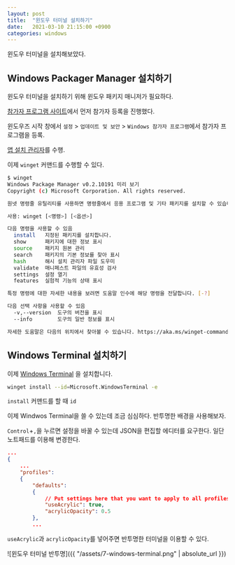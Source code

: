 ```yaml
---
layout: post
title:  "윈도우 터미널 설치하기"
date:   2021-03-10 21:15:00 +0900
categories: windows
---
```


윈도우 터미널을 설치해보았다.

## Windows Packager Manager 설치하기

윈도우 터미널을 설치하기 위해 윈도우 패키지 매니저가 필요하다.

[참가자 프로그램 사이트](https://insider.windows.com/en-us/)에서 먼저 참가자 등록을 진행했다.

윈도우즈 시작 창에서 `설정` > `업데이트 및 보안` > `Windows 참가자 프로그램`에서 참가자 프로그램을 등록.

[앱 설치 관리자](https://www.microsoft.com/en-us/p/app-installer/9nblggh4nns1)를 수행.

이제 `winget` 커맨드를 수행할 수 있다.

```sh
$ winget
Windows Package Manager v0.2.10191 미리 보기
Copyright (c) Microsoft Corporation. All rights reserved.

원넷 명령줄 유틸리티를 사용하면 명령줄에서 응용 프로그램 및 기타 패키지를 설치할 수 있습니다.

사용: winget [<명령>] [<옵션>]

다음 명령을 사용할 수 있음
  install   지정된 패키지를 설치합니다.
  show      패키지에 대한 정보 표시
  source    패키지 원본 관리
  search    패키지의 기본 정보를 찾아 표시
  hash      해시 설치 관리자 파일 도우미
  validate  매니페스트 파일의 유효성 검사
  settings  설정 열기
  features  실험적 기능의 상태 표시

특정 명령에 대한 자세한 내용을 보려면 도움말 인수에 해당 명령을 전달합니다. [-?]

다음 선택 사항을 사용할 수 있음
  -v,--version  도구의 버전을 표시
  --info        도구의 일반 정보를 표시

자세한 도움말은 다음의 위치에서 찾아볼 수 있습니다. https://aka.ms/winget-command-help
```

## Windows Terminal 설치하기

이제 [Windows Terminal](https://github.com/Microsoft/Terminal) 을 설치합니다.

```sh
winget install --id=Microsoft.WindowsTerminal -e
```

`install` 커맨드를 할 때 `id`


이제 Windwos Terminal을 쓸 수 있는데 조금 심심하다. 반투명한 배경을 사용해보자.

`Control`+`,`을 누르면 설정을 바꿀 수 있는데 JSON을 편집할 에디터를 요구한다. 일단 노트패드를 이용해 변경한다.

```json
...
{
    ...
    "profiles":
    {
        "defaults":
        {
            // Put settings here that you want to apply to all profiles.
            "useAcrylic": true, 
            "acrylicOpacity": 0.5
        },
        ...
```

`useAcrylic`과 `acrylicOpacity`를 넣어주면 반투명한 터미널을 이용할 수 있다.

![윈도우 터미널 반투명]({{ "/assets/7-windows-terminal.png" | absolute_url }})